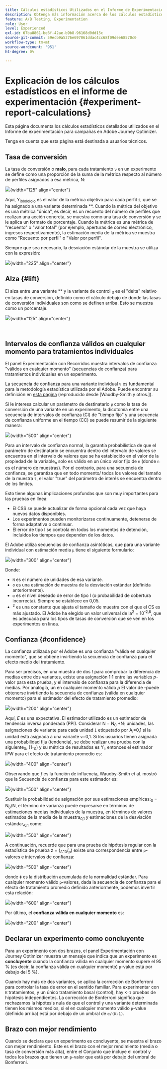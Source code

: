 ```yaml
---
title: Cálculos estadísticos Utilizados en el Informe de Experimentación
description: Obtenga más información acerca de los cálculos estadísticos utilizados al ejecutar informes de experimentos
feature: A/B Testing, Experimentation
role: User
level: Experienced
exl-id: 67ba8861-be6f-42ae-b9b8-96168d0dd15c
source-git-commit: 59ecb9a5376e697061ddac4cc68f09dee68570c0
workflow-type: tm+mt
source-wordcount: '951'
ht-degree: 0%

---
```


# Explicación de los cálculos estadísticos en el informe de experimentación {#experiment-report-calculations}

Esta página documenta los cálculos estadísticos detallados utilizados en el Informe de experimentación para campañas en Adobe Journey Optimizer.

Tenga en cuenta que esta página está destinada a usuarios técnicos.

## Tasa de conversión

La tasa de conversión o **malo**,<sub></sub> para cada tratamiento `ν` en un experimento se define como una proporción de la suma de la métrica respecto al número de perfiles asignados a esa métrica, N<sub></sub>:

![](assets/statistical_1.png){width="125" align="center"}

Aquí, Y<sub>ibIoIoIoIo</sub> es el valor de la métrica objetivo para cada perfil `i`, que se ha asignado a una variante determinada **. Cuando la métrica del objetivo es una métrica &quot;única&quot;, es decir, es un recuento del número de perfiles que realizan una acción concreta, se muestra como una tasa de conversión y se le aplica un formato de porcentaje. Cuando la métrica es una métrica de &quot;recuento&quot; o &quot;valor total&quot; (por ejemplo, aperturas de correo electrónico, ingresos respectivamente), la estimación media de la métrica se muestra como &quot;Recuento por perfil&quot; o &quot;Valor por perfil&quot;.

Siempre que sea necesario, la desviación estándar de la muestra se utiliza con la expresión:

![](assets/statistical_2.png){width="225" align="center"}

## Alza {#lift}

El alza entre una variante  ** y la variante de control  *<sub>0</sub>* es el &quot;delta&quot; relativo en tasas de conversión, definido como el cálculo debajo de donde las tasas de conversión individuales son como se definen arriba. Esto se muestra como un porcentaje.

![](assets/statistical_3.png){width="125" align="center"}

</br>

## Intervalos de confianza válidos en cualquier momento para tratamientos individuales

El panel Experimentación con Recorridos muestra intervalos de confianza &quot;válidos en cualquier momento&quot; (secuencias de confianza) para tratamientos individuales en un experimento.

La secuencia de confianza para una variante individual `ν` es fundamental para la metodología estadística utilizada por el Adobe. Puede encontrar su definición en [esta página](https://doi.org/10.48550/arXiv.2103.06476) (reproducido desde [Waudby-Smith y otros.]).

Si le interesa calcular un parámetro de destinatario `ψ` como la tasa de conversión de una variante en un experimento, la dicotomía entre una secuencia de intervalos de confianza (CI) de &quot;tiempo fijo&quot; y una secuencia de confianza uniforme en el tiempo (CC) se puede resumir de la siguiente manera:

![](assets/statistical_4.png){width="500" align="center"}

Para un intervalo de confianza normal, la garantía probabilística de que el parámetro de destinatario se encuentra dentro del intervalo de valores se encuentra en el intervalo de valores que se ha establecido en el valor de la propiedad de la variable<sub>n</sub> solo es válido en un único valor fijo de `n` (donde `n` es el número de muestras). Por el contrario, para una secuencia de confianza, se garantiza que en todo momento/ todos los valores del tamaño de la muestra `t`, el valor &quot;true&quot; del parámetro de interés se encuentra dentro de los límites.

Esto tiene algunas implicaciones profundas que son muy importantes para las pruebas en línea:

* El CSS se puede actualizar de forma opcional cada vez que haya nuevos datos disponibles.
* Los experimentos pueden monitorizarse continuamente, detenerse de forma adaptativa o continuar.
* El error de tipo I se controla en todos los momentos de detención, incluidos los tiempos que dependen de los datos.

El Adobe utiliza secuencias de confianza asintóticas, que para una variante individual con estimación media `μ` tiene el siguiente formulario:

![](assets/statistical_5.png){width="300" align="center"}

Donde:

* `N` es el número de unidades de esa variante.
* `σ` es una estimación de muestra de la desviación estándar (definida anteriormente).
* `α` es el nivel deseado de error de tipo I (o probabilidad de cobertura incorrecta). Siempre se establece en 0,05.
* <sup>2</sup> es una constante que ajusta el tamaño de muestra con el que el CS es más ajustado. El Adobe ha elegido un valor universal de la<sup>2</sup> = 10<sup>-2,8</sup>, que es adecuada para los tipos de tasas de conversión que se ven en los experimentos en línea.

## Confianza {#confidence}

La confianza utilizada por el Adobe es una confianza &quot;válida en cualquier momento&quot;, que se obtiene invirtiendo la secuencia de confianza para el efecto medio del tratamiento.

Para ser precisos, en una muestra de dos *t* para comprobar la diferencia de medias entre dos variantes, existe una asignación 1:1 entre las variables *p*-valor para esta prueba, y el intervalo de confianza para la diferencia de medias. Por analogía, un en cualquier momento válido *p* El valor de -puede obtenerse invirtiendo la secuencia de confianza (válida en cualquier momento) para el estimador del efecto de tratamiento promedio:

![](assets/statistical_6.png){width="200" align="center"}

Aquí, *E* es una expectativa. El estimador utilizado es un estimador de tendencia inversa ponderada (PPI). Considerar N = N<sub>0</sub> +N<sub>1</sub> unidades, las asignaciones de variante para cada unidad `i` etiquetado por A<sub>i</sub>=0,1 si la unidad está asignada a una variante `ν`=0,1. Si los usuarios tienen asignada una probabilidad fija (tendencia), se debe realizar una prueba con la siguiente<sub>0</sub>, (1-<sub>0</sub>) y su métrica de resultados es Y<sub>i</sub>, entonces el estimador IPW para el efecto de tratamiento promedio es:

![](assets/statistical_12.png){width="400" align="center"}

Observando que *f* es la función de influencia, Waudby-Smith et al. mostró que la Secuencia de confianza para este estimador es:

![](assets/statistical_7.png){width="500" align="center"}

Sustituir la probabilidad de asignación por sus estimaciones empíricas:<sub>0</sub> = N<sub>0</sub>/N, el término de varianza puede expresarse en términos de estimaciones medias individuales de la muestra, en términos de valores estimados de la media de la muestra<sub>0,1</sub> y estimaciones de la desviación estándar,<sub>0,1</sub> como:

![](assets/statistical_8.png){width="500" align="center"}

A continuación, recuerde que para una prueba de hipótesis regular con la estadística de prueba z = (<sub>A</sub>-<sub>0</sub>/<sub>p</sub>) existe una correspondencia entre `p`-valores e intervalos de confianza:

![](assets/statistical_9.png){width="500" align="center"}

donde `Φ` es la distribución acumulada de la normalidad estándar. Para cualquier momento válido `p`-valores, dada la secuencia de confianza para el efecto de tratamiento promedio definido anteriormente, podemos invertir esta relación:

![](assets/statistical_10.png){width="600" align="center"}

Por último, el **confianza válida en cualquier momento** es:

![](assets/statistical_11.png){width="200" align="center"}

## Declarar un experimento como concluyente

Para un experimento con dos brazos, el panel Experimentación con Journey Optimizer muestra un mensaje que indica que un experimento es **concluyente** cuando la confianza válida en cualquier momento supere el 95 % (es decir, la confianza válida en cualquier momento) `p`-value está por debajo del 5 %).

Cuando hay más de dos variantes, se aplica la corrección de Bonferroni para controlar la tasa de error en el sentido familiar. Para experimentar con `K` tratamientos, y un único tratamiento basal (control), hay `K-1` pruebas de hipótesis independientes. La corrección de Bonferroni significa que rechazamos la hipótesis nula de que el control y una variante determinada tienen los mismos medios, si el en cualquier momento válido `p`-value (definido arriba) está por debajo de un umbral de `α/(K-1)`.

## Brazo con mejor rendimiento

Cuando se declara que un experimento es concluyente, se muestra el brazo con mejor rendimiento. Este es el brazo con el mejor rendimiento (media o tasa de conversión más alta), entre el Conjunto que incluye el control y todos los brazos que tienen un `p`-valor que está por debajo del umbral de Bonferroni.
